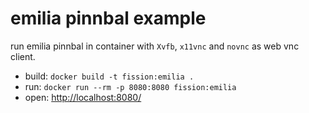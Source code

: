 # emilia pinnbal example

run emilia pinnbal in container with `Xvfb`, `x11vnc` and `novnc` as web vnc client.

* build: `docker build -t fission:emilia .`
* run: `docker run --rm -p 8080:8080 fission:emilia`
* open: [http://localhost:8080/](http://localhost:8080/)
